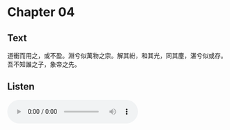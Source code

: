 # Chapter 04

## Text

道衝而用之，或不盈。淵兮似萬物之宗。解其紛，和其光，同其塵，湛兮似或存。吾不知誰之子，象帝之先。

## Listen

<audio controls>
  <source src="./generated_audio/daodejing_04.wav" type="audio/wav">
  Your browser does not support the audio element.
</audio>

